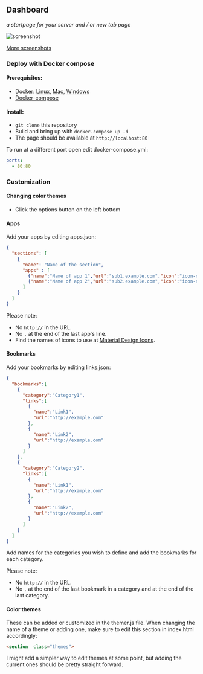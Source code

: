 ## Dashboard
*a startpage for your server and / or new tab page*

![screenshot](https://i.imgur.com/J4d7Q3D.png)

[More screenshots](https://imgur.com/a/FDVRIyw)

### Deploy with Docker compose

#### Prerequisites:
 - Docker: [Linux](https://docs.docker.com/install/linux/docker-ce/debian/), [Mac](https://hub.docker.com/editions/community/docker-ce-desktop-mac), [Windows](https://hub.docker.com/editions/community/docker-ce-desktop-windows)
 - [Docker-compose](https://docs.docker.com/compose/install/)

#### Install:

 - `git clone` this repository
 - Build and bring up with `docker-compose up -d`
 - The page should be available at `http://localhost:80`

To run at a different port open edit docker-compose.yml:

```yaml
ports:
  - 80:80
```

### Customization

#### Changing color themes
 - Click the options button on the left bottom

#### Apps
Add your apps by editing apps.json:

```json
{
  "sections": [
    {
      "name": "Name of the section",
      "apps" : [
        {"name":"Name of app 1","url":"sub1.example.com","icon":"icon-name"},
        {"name":"Name of app 2","url":"sub2.example.com","icon":"icon-name"}
      ]
    }
  ]
}
```

Please note:

 - No `http://` in the URL.
 - No `,` at the end of the last app's line.
 - Find the names  of icons to use at [Material Design Icons](https://materialdesignicons.com/).

#### Bookmarks
Add your bookmarks by editing links.json:

```json
{
  "bookmarks":[
    {
      "category":"Category1",
      "links":[
        {
          "name":"Link1",
          "url":"http://example.com"
        },
        {
          "name":"Link2",
          "url":"http://example.com"
        }
      ]
    },
    {
      "category":"Category2",
      "links":[
        {
          "name":"Link1",
          "url":"http://example.com"
        },
        {
          "name":"Link2",
          "url":"http://example.com"
        }
      ]
    }
  ]
}
```

Add names for the categories you wish to define and add the bookmarks for each category.

Please note:

 - No `http://` in the URL.
 - No `,` at the end of the last bookmark in a category and at the end of the last category.

#### Color themes
These can be added or customized in the themer.js file. When changing the name of a theme or adding one, make sure to edit this section in index.html accordingly:

```html
<section  class="themes">
```

I might add a simpler way to edit themes at some point, but adding the current ones should be pretty straight forward.
